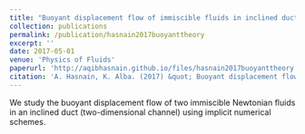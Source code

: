 ```yaml
---
title: "Buoyant displacement flow of immiscible fluids in inclined ducts: A theoretical approach"
collection: publications
permalink: /publication/hasnain2017buoyanttheory
excerpt: ''
date: 2017-05-01
venue: 'Physics of Fluids'
paperurl: 'http://aqibhasnain.github.io/files/hasnain2017buoyanttheory.pdf'
citation: 'A. Hasnain, K. Alba. (2017) &quot; Buoyant displacement flow of immiscible fluids in inclined ducts: A theoretical approach.&quot; <i>Physics of Fluids</i>. 29, 5 (052102).'
---
```

We study the buoyant displacement flow of two immiscible Newtonian fluids in an inclined duct (two-dimensional channel) using implicit numerical schemes. 
